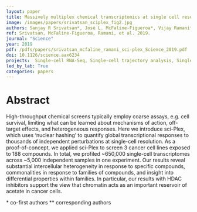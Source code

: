 ```yaml
---
layout: paper
title: Massively multiplex chemical transcriptomics at single cell resolution
image: /images/papers/srivatsan_sciplex_fig2.jpg
authors: Sanjay R Srivatsan*, José L. McFaline-Figueroa*, Vijay Ramani*, Lauren M. Saunders, Junyue Cao, Jonathan S. Packer, Hannah A. Pliner, Dana L. Jackson, Riza M. Daza, Lena Christiansen, Fan Zhang, Frank Steemers, Jay Shendure**, Cole Trapnell**
ref: Srivatsan, McFaline-Figueroa, Ramani, et al. 2019.
journal: "Science"
year: 2019
pdf: /pdfs/papers/srivatsan_mcfaline_ramani_sci-plex_Science_2019.pdf
doi: 10.1126/science.aax6234
projects:  Single-cell RNA-Seq, Single-cell trajectory analysis, Single-cell chemical transcriptomics, Massively multiplexed single-cell perturbation experiments
led_by_lab: True
categories: papers
---
```


# Abstract

High-throughput chemical screens typically employ coarse assays, e.g. cell survival, limiting what can be learned about mechanisms of action, off-target effects, and heterogeneous responses. Here we introduce sci-Plex, which uses ‘nuclear hashing’ to quantify global transcriptional responses to thousands of independent perturbations at single-cell resolution. As a proof-of-concept, we applied sci-Plex to screen 3 cancer cell lines exposed to 188 compounds. In total, we profiled ~650,000 single-cell transcriptomes across ~5,000 independent samples in one experiment. Our results reveal substantial intercellular heterogeneity in response to specific compounds, commonalities in response to families of compounds, and insight into differential properties within families. In particular, our results with HDAC inhibitors support the view that chromatin acts as an important reservoir of acetate in cancer cells.

\* co-first authors
\*\* corresponding authors
